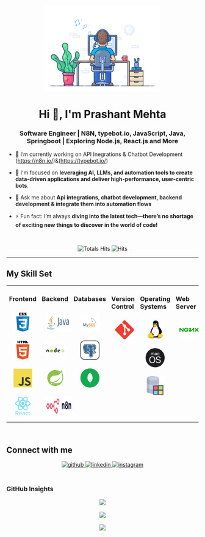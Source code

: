 <div align="center" width="50">

<img src="https://github.com/Prashant0623/Prashant0623/blob/main/images/dev-working_rounded.gif?raw=true" href="https://github.com/Prashant0623" alt="coding with SM"  width="60%"/><br> </div>

<h1 align="center">Hi 👋, I'm Prashant Mehta</h1>
<h3 align="center">Software Engineer | N8N, typebot.io, JavaScript, Java, Springboot | Exploring Node.js, React.js and More</h3>

- 🔭 I’m currently working on API Inegrations & Chatbot Development (https://n8n.io/)&(https://typebot.io/)

- 🌱 I'm focused on **leveraging AI, LLMs, and automation tools to create data-driven applications and deliver high-performance, user-centric bots**.

- 💬 Ask me about **Api integrations, chatbot development, backend development & integrate them into automation flows**

- ⚡ Fun fact: I’m always **diving into the latest tech—there’s no shortage of exciting new things to discover in the world of code!**

<br/>

<div align="center">

![Totals Hits](https://komarev.com/ghpvc/?username=prashantmehta23&style=flat&color=orange&label=PROFILE+VIEWS)
![Hits](https://hits.seeyoufarm.com/api/count/incr/badge.svg?url=https%3A%2F%2Fgithub.com%2FPrashant0623&count_bg=%2379C83D&title_bg=%23555555&icon=mediafire.svg&icon_color=%23E7E7E7&title=HITS&edge_flat=false)<br>

</div>

<hr></hr>

## My Skill Set

<table><td valign="top" width="33%">

### Frontend

<div align="center"> 
<img style="margin: 10px" src="https://github.com/Prashant0623/Prashant0623/blob/main/images/frontend/css.svg" alt="CSS3" height="50" />  
<img style="margin: 10px" src="https://github.com/Prashant0623/Prashant0623/blob/main/images/frontend/html.svg" alt="HTML5" height="50" />  
<img style="margin: 10px" src="https://github.com/Prashant0623/Prashant0623/blob/main/images/frontend/javascript.svg" alt="JavaScript" height="50" />  
<img style="margin: 10px" src="https://github.com/Prashant0623/Prashant0623/blob/main/images/frontend/react.svg" alt="React" height="50" /> 
</div></td><td valign="top" width="33%">

### Backend

<div align="center">   
<img style="margin: 10px" src="https://github.com/Prashant0623/Prashant0623/blob/main/images/backend/java-ar21.svg" alt="Java" height="50" />
<img style="margin: 10px" src="https://github.com/Prashant0623/Prashant0623/blob/main/images/backend/node-js.svg" alt="Node.js" height="50" />
<img style="margin: 10px" src="https://github.com/Prashant0623/Prashant0623/blob/main/images/backend/icons8-spring-boot.svg" alt="sprigboot" height="50" />
<img style="margin: 10px" src="https://github.com/Prashant0623/Prashant0623/blob/main/images/backend/pngwing.com.svg" alt="N8N" height="50" />
</div></td><td valign="top" width="33%">

### Databases

<div align="center">   
<img style="margin: 10px" src="https://github.com/Prashant0623/Prashant0623/blob/main/images/database/mysql-logo.svg" alt="My Sql" height="50" />  
<img style="margin: 10px" src="https://github.com/Prashant0623/Prashant0623/blob/main/images/database/postgresql.svg" alt="Postgre Sql" height="50" />  
<img style="margin: 10px" src="https://github.com/Prashant0623/Prashant0623/blob/main/images/database/mongodb.svg" alt="Mongo DB" height="50" /> 
</div></td><td valign="top" width="33%">

### Version Control

<div align="center">   
<img style="margin: 10px" src="https://github.com/Prashant0623/Prashant0623/blob/main/images/version-control/git-scm-icon.svg" alt="GIT" height="50" />    
</div></td><td valign="top" width="33%">

### Operating Systems

<div align="center">   
<img style="margin: 10px" src="https://github.com/Prashant0623/Prashant0623/blob/main/images/os/linux-original.svg" alt="Linux" height="50" />    
<img style="margin: 10px" src="https://github.com/Prashant0623/Prashant0623/blob/main/images/os/MacOS_logo.svg" alt="MacOs" height="50" />    
<img style="margin: 10px" src="https://github.com/Prashant0623/Prashant0623/blob/main/images/os/window-operating-system.svg" alt="Windows" height="50" />    
</div></td><td valign="top" width="33%">

### Web Server

<div align="center">       
<img style="margin: 10px" src="https://github.com/Prashant0623/Prashant0623/blob/main/images/web-servers/nginx-logo.svg" alt="Nginx" height="50" />       
</div></td>
</table>

<br/>

## Connect with me

<div align="center">
<a href="https://github.com/Prashant0623" target="_blank">
<img src=https://img.shields.io/badge/github-%2324292e.svg?&style=for-the-badge&logo=github&logoColor=white alt=github style="margin-bottom: 5px;" />
</a>
<a href="https://www.linkedin.com/in/prashant-mehta23/" target="_blank">
<img src=https://img.shields.io/badge/linkedin-%231E77B5.svg?&style=for-the-badge&logo=linkedin&logoColor=white alt=linkedin style="margin-bottom: 5px;" />
</a>
</a>
<a href="https://instagram.com/prashantmehta66" target="_blank">
<img src=https://img.shields.io/badge/instagram-%23000000.svg?&style=for-the-badge&logo=instagram&logoColor=white alt=instagram style="margin-bottom: 5px;" />
</a>  
</div>  
  
<br/>

### GitHub Insights

<div align="center" >

![](https://github-readme-stats.vercel.app/api?username=Prashant0623&theme=gruvbox&hide_border=false&include_all_commits=true&count_private=true)<br/>

![](https://github-readme-streak-stats.herokuapp.com/?user=Prashant0623&theme=merko&hide_border=true)<br/>

<a href="https://github-readme-activity-graph.vercel.app/graph?username=Prashant0623&bg_color=0000000&color=0579C3&line=0579C3&point=417E87&area_color=006AFF&area=true&hide_border=true" target="_blank">
<img src="https://github-readme-activity-graph.vercel.app/graph?username=Prashant0623&bg_color=0000000&color=0579C3&line=0579C3&point=417E87&area_color=006AFF&area=true&hide_border=true" />
</a>
</div>
